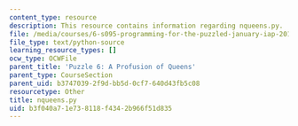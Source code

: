 ```yaml
---
content_type: resource
description: This resource contains information regarding nqueens.py.
file: /media/courses/6-s095-programming-for-the-puzzled-january-iap-2018/b3f040a71e738118f4342b966f51d835_nqueens.py
file_type: text/python-source
learning_resource_types: []
ocw_type: OCWFile
parent_title: 'Puzzle 6: A Profusion of Queens'
parent_type: CourseSection
parent_uid: b3747039-2f9d-bb5d-0cf7-640d43fb5c08
resourcetype: Other
title: nqueens.py
uid: b3f040a7-1e73-8118-f434-2b966f51d835
---
```

